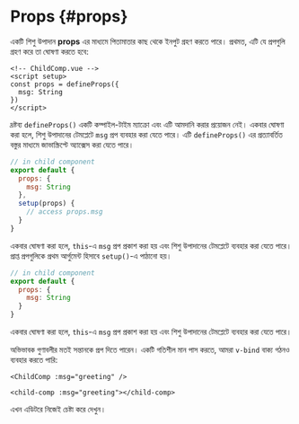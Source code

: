 # Props {#props}

একটি শিশু উপাদান **props** এর মাধ্যমে পিতামাতার কাছ থেকে ইনপুট গ্রহণ করতে পারে। প্রথমত, এটি যে প্রপগুলি গ্রহণ করে তা ঘোষণা করতে হবে:

<div class="composition-api">
<div class="sfc">

```vue
<!-- ChildComp.vue -->
<script setup>
const props = defineProps({
  msg: String
})
</script>
```

দ্রষ্টব্য `defineProps()` একটি কম্পাইল-টাইম ম্যাক্রো এবং এটি আমদানি করার প্রয়োজন নেই। একবার ঘোষণা করা হলে, শিশু উপাদানের টেমপ্লেটে `msg` প্রপ ব্যবহার করা যেতে পারে। এটি `defineProps()` এর প্রত্যাবর্তিত বস্তুর মাধ্যমে জাভাস্ক্রিপ্টে অ্যাক্সেস করা যেতে পারে।

</div>

<div class="html">

```js
// in child component
export default {
  props: {
    msg: String
  },
  setup(props) {
    // access props.msg
  }
}
```

একবার ঘোষণা করা হলে, `this`-এ `msg` প্রপ প্রকাশ করা হয় এবং শিশু উপাদানের টেমপ্লেটে ব্যবহার করা যেতে পারে। প্রাপ্ত প্রপগুলিকে প্রথম আর্গুমেন্ট হিসাবে `setup()`-এ পাঠানো হয়।

</div>

</div>

<div class="options-api">

```js
// in child component
export default {
  props: {
    msg: String
  }
}
```

একবার ঘোষণা করা হলে, `this`-এ `msg` প্রপ প্রকাশ করা হয় এবং শিশু উপাদানের টেমপ্লেটে ব্যবহার করা যেতে পারে।

</div>

অভিভাবক গুণাবলীর মতই সন্তানকে প্রপ দিতে পারেন। একটি গতিশীল মান পাস করতে, আমরা `v-bind` বাক্য গঠনও ব্যবহার করতে পারি:

<div class="sfc">

```vue-html
<ChildComp :msg="greeting" />
```

</div>
<div class="html">

```vue-html
<child-comp :msg="greeting"></child-comp>
```

</div>

এখন এডিটরে নিজেই চেষ্টা করে দেখুন।
